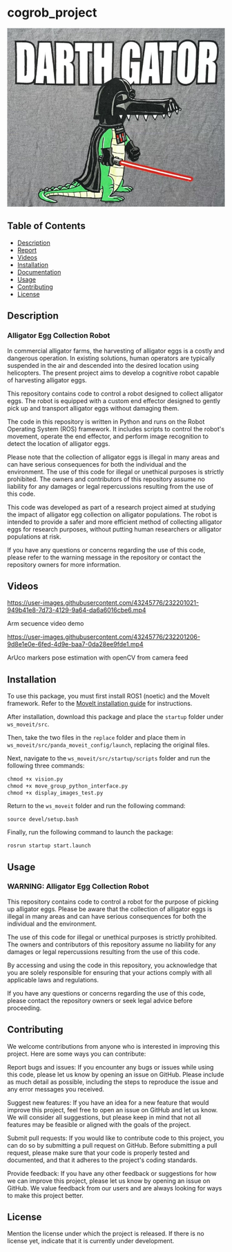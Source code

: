 # cogrob_project
<img src="startup/darthgator.jpg" alt="darthgator" >


## Table of Contents



- [Description](#description)
- [Report](/Report.md)
- [Videos](#videos)
- [Installation](#installation)
- [Documentation](startup/scripts/documentation.md)
- [Usage](#usage)
- [Contributing](#contributing)
- [License](#license)

## Description

### Alligator Egg Collection Robot
In commercial alligator farms, the harvesting of alligator eggs is a costly and dangerous operation. In existing solutions, human operators are typically suspended in the air and descended into the desired location using helicopters. The present project aims to develop a cognitive robot capable of harvesting alligator eggs.

This repository contains code to control a robot designed to collect alligator eggs. The robot is equipped with a custom end effector designed to gently pick up and transport alligator eggs without damaging them.

The code in this repository is written in Python and runs on the Robot Operating System (ROS) framework. It includes scripts to control the robot's movement, operate the end effector, and perform image recognition to detect the location of alligator eggs.

Please note that the collection of alligator eggs is illegal in many areas and can have serious consequences for both the individual and the environment. The use of this code for illegal or unethical purposes is strictly prohibited. The owners and contributors of this repository assume no liability for any damages or legal repercussions resulting from the use of this code.

This code was developed as part of a research project aimed at studying the impact of alligator egg collection on alligator populations. The robot is intended to provide a safer and more efficient method of collecting alligator eggs for research purposes, without putting human researchers or alligator populations at risk.

If you have any questions or concerns regarding the use of this code, please refer to the warning message in the repository or contact the repository owners for more information.

## Videos

https://user-images.githubusercontent.com/43245776/232201021-949b41e8-7d73-4129-9a64-da6a6016cbe6.mp4

Arm secuence video demo



https://user-images.githubusercontent.com/43245776/232201206-9d8e1e0e-6fed-4d9e-baa7-0da28ee9fde1.mp4

ArUco markers pose estimation with openCV from camera feed

## Installation

To use this package, you must first install ROS1 (noetic) and the MoveIt framework. Refer to the [MoveIt installation guide](https://moveit.ros.org/install/) for instructions.

After installation, download this package and place the `startup` folder under `ws_moveit/src`. 

Then, take the two files in the `replace` folder and place them in `ws_moveit/src/panda_moveit_config/launch`, replacing the original files.

Next, navigate to the `ws_moveit/src/startup/scripts` folder and run the following three commands:
```
chmod +x vision.py
chmod +x move_group_python_interface.py
chmod +x display_images_test.py
```
Return to the `ws_moveit` folder and run the following command:
```
source devel/setup.bash
```

Finally, run the following command to launch the package:
```
rosrun startup start.launch
```
## Usage

### WARNING: Alligator Egg Collection Robot

This repository contains code to control a robot for the purpose of picking up alligator eggs. Please be aware that the collection of alligator eggs is illegal in many areas and can have serious consequences for both the individual and the environment.

The use of this code for illegal or unethical purposes is strictly prohibited. The owners and contributors of this repository assume no liability for any damages or legal repercussions resulting from the use of this code.

By accessing and using the code in this repository, you acknowledge that you are solely responsible for ensuring that your actions comply with all applicable laws and regulations.

If you have any questions or concerns regarding the use of this code, please contact the repository owners or seek legal advice before proceeding.


## Contributing

We welcome contributions from anyone who is interested in improving this project. Here are some ways you can contribute:

Report bugs and issues: If you encounter any bugs or issues while using this code, please let us know by opening an issue on GitHub. Please include as much detail as possible, including the steps to reproduce the issue and any error messages you received.

Suggest new features: If you have an idea for a new feature that would improve this project, feel free to open an issue on GitHub and let us know. We will consider all suggestions, but please keep in mind that not all features may be feasible or aligned with the goals of the project.

Submit pull requests: If you would like to contribute code to this project, you can do so by submitting a pull request on GitHub. Before submitting a pull request, please make sure that your code is properly tested and documented, and that it adheres to the project's coding standards.

Provide feedback: If you have any other feedback or suggestions for how we can improve this project, please let us know by opening an issue on GitHub. We value feedback from our users and are always looking for ways to make this project better.

## License

Mention the license under which the project is released. If there is no license yet, indicate that it is currently under development.
